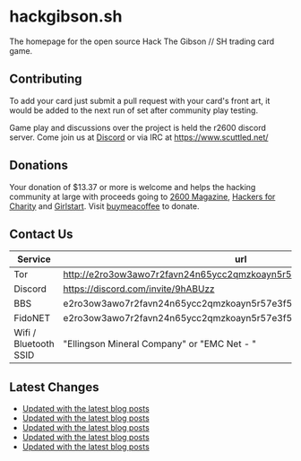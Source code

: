 # hackgibson.sh
The homepage for the open source Hack The Gibson // SH trading card game.


## Contributing

To add your card just submit a pull request with your card's front art, it would be added to the next run of set after community play testing.

Game play and discussions over the project is held the r2600 discord server. Come join us at [Discord](https://discord.com/invite/9hABUzz) or via IRC at https://www.scuttled.net/


## Donations

Your donation of $13.37 or more is welcome and helps the hacking community at large with proceeds going to [2600 Magazine](https://2600.com/), [Hackers for Charity](https://hackersforcharity.org) and [Girlstart](https://girlstart.org).  Visit [buymeacoffee](https://www.buymeacoffee.com/hackgibson.sh) to donate.


## Contact Us

Service | url
-|-
Tor | http://e2ro3ow3awo7r2favn24n65ycc2qmzkoayn5r57e3f56nvjwdcgg32ad.onion
Discord | https://discord.com/invite/9hABUzz
BBS | e2ro3ow3awo7r2favn24n65ycc2qmzkoayn5r57e3f56nvjwdcgg32ad.onion:23
FidoNET | e2ro3ow3awo7r2favn24n65ycc2qmzkoayn5r57e3f56nvjwdcgg32ad.onion:24554
Wifi / Bluetooth SSID | "Ellingson Mineral Company" or "EMC Net - <fidonet address>"

## Latest Changes
<!-- BLOG-POST-LIST:START -->
- [Updated with the latest blog posts](https://github.com/DFW2600/hackgibson.sh/commit/d71722c4ef77817d9c44491f863f74963d58d3e6)
- [Updated with the latest blog posts](https://github.com/DFW2600/hackgibson.sh/commit/731ffe788d7ec4479c52284bbaf8988a7b4a96da)
- [Updated with the latest blog posts](https://github.com/DFW2600/hackgibson.sh/commit/4daa6a6edc47cfb220245ba328fdf34abe19e5c9)
- [Updated with the latest blog posts](https://github.com/DFW2600/hackgibson.sh/commit/6af20ed4bcca04bd22b6c6db76ef75aeb17c70ad)
- [Updated with the latest blog posts](https://github.com/DFW2600/hackgibson.sh/commit/09bed9368f59a4b48c80052df6e3a98b6b67022a)
<!-- BLOG-POST-LIST:END -->
